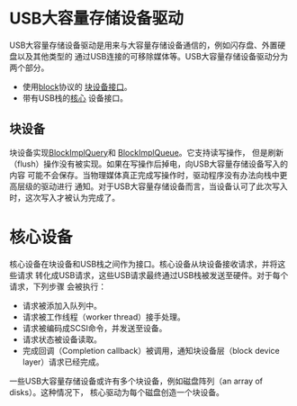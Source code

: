 <!--
    (C) Copyright 2019 The Fuchsia Authors. All rights reserved.
    Use of this source code is governed by a BSD-style license that can be
    found in the LICENSE file.
-->

<!--
# USB mass storage driver
-->

# USB大容量存储设备驱动

<!--
The USB mass storage driver is used to communicate with mass storage devices
such as flash drives, external hard drives, and other types of removable media
connected through USB. The USB mass storage driver is split into two parts.

* [Block device interface](/src/devices/block/drivers/usb-mass-storage/block.cc)
Uses the [block](/sdk/banjo/fuchsia.hardware.block/block.fidl) protocol.
* [Core](/src/devices/block/drivers/usb-mass-storage/usb-mass-storage.cc) device
Interfaces with the USB stack.
-->

USB大容量存储设备驱动是用来与大容量存储设备通信的，例如闪存盘、外置硬盘以及其他类型的
通过USB连接的可移除媒体等。USB大容量存储设备驱动分为两个部分。

* 使用[block](/sdk/banjo/fuchsia.hardware.block/block.fidl)协议的
[块设备接口](/src/devices/block/drivers/usb-mass-storage/block.cc)。
* 带有USB栈的[核心](/src/devices/block/drivers/usb-mass-storage/usb-mass-storage.cc) 设备接口。

<!--
## Block device
-->

## 块设备

<!--
The block device implements
[BlockImplQuery](/sdk/banjo/fuchsia.hardware.block/block.fidl#95), and
[BlockImplQueue](/sdk/banjo/fuchsia.hardware.block/block.fidl#102). It
supports read and write operations, but flush is not implemented. If power is
lost after a write operation, changes written to a USB mass storage device may
not be persisted to the device.The driver has no mechanism to inform drivers
higher up in the stack of when a write has actually been written to physical
media. For the purposes of USB mass storage, a write is considered complete
when the device acknowledges the write.
-->

块设备实现[BlockImplQuery](/sdk/banjo/fuchsia.hardware.block/block.fidl#95)和
[BlockImplQueue](/sdk/banjo/fuchsia.hardware.block/block.fidl#102)。它支持读写操作，
但是刷新（flush）操作没有被实现。如果在写操作后掉电，向USB大容量存储设备写入的内容
可能不会保存。当物理媒体真正完成写操作时，驱动程序没有办法向栈中更高层级的驱动进行
通知。对于USB大容量存储设备而言，当设备认可了此次写入时，这次写入才被认为完成了。

<!--
# Core device
-->

# 核心设备

<!--
The core device serves as the interface between the block device and the USB
stack. The core accepts requests from the block device, and converts them into
USB requests, which are eventually sent to hardware through the USB stack. For
each request, the following steps are performed:

*   Request is added to a queue.
*   Request is picked up by the worker thread.
*   Request is encoded as a SCSI command and sent to the device.
*   Request status is read back from the device.
*   Completion callback is invoked, informing the block device layer that the
    request has been completed.

Some USB mass storage devices may have multiple block devices such as an array
of disks. In this case, the core driver creates one block device per disk.
-->

核心设备在块设备和USB栈之间作为接口。核心设备从块设备接收请求，并将这些请求
转化成USB请求，这些USB请求最终通过USB栈被发送至硬件。对于每个请求，下列步骤
会被执行：

*   请求被添加入队列中。
*   请求被工作线程（worker thread）接手处理。
*   请求被编码成SCSI命令，并发送至设备。
*   请求状态被设备读取。
*   完成回调（Completion callback）被调用，通知块设备层（block device layer）请求已经完成。

一些USB大容量存储设备或许有多个块设备，例如磁盘阵列（an array of disks）。这种情况下，
核心驱动为每个磁盘创造一个块设备。

